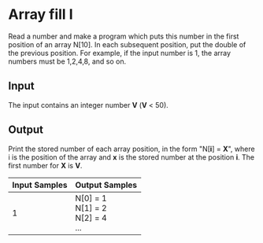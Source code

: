 # Array fill I
Read a number and make a program which puts this number in the first position of an array N[10]. In each subsequent position, put the double of the previous position. For example, if the input number is 1, the array numbers ​​must be 1,2,4,8, and so on.

## Input
The input contains an integer number **V** (**V** < 50).

## Output
Print the stored number of each array position, in the form "N[**i**] = **X**", where i is the position of the array and **x** is the stored number at the position **i**. The first number for **X** is **V**.

| Input Samples |               Output Samples               |
|---------------|--------------------------------------------|
| 1             | N[0] = 1<br> N[1] = 2<br> N[2] = 4<br> ... |